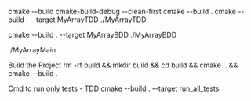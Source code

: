 cmake --build cmake-build-debug --clean-first
cmake --build .
cmake --build . --target MyArrayTDD
./MyArrayTDD

cmake --build . --target MyArrayBDD
./MyArrayBDD

./MyArrayMain


Build the Project
rm -rf build && mkdir build && cd build && cmake .. && cmake --build .

Cmd to run only tests - TDD
cmake --build . --target run_all_tests